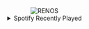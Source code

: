 <div align="center">
<picture>
    <source media="(prefers-color-scheme: dark)" srcset="https://i.ibb.co/NypPq80/output-gif.gif">
    <source media="(prefers-color-scheme: light)" srcset="https://i.ibb.co/NypPq80/output-gif.gif">
    <img alt="RENOS" src="https://i.ibb.co/NypPq80/output-gif.gif">
</picture>
<details>
<summary>Spotify Recently Played</summary>
<img src="https://spotify-recently-played-readme.vercel.app/api?user=31d6d6zerc5ct6kck32na2ozsqf4&unique=1&width=400" alt="Spotify" />
</details>
</div>

<!-- Image deletion URL: https://ibb.co/6WbxS3K/efecaea58576a91f7ae08e0d597d2174 -->
